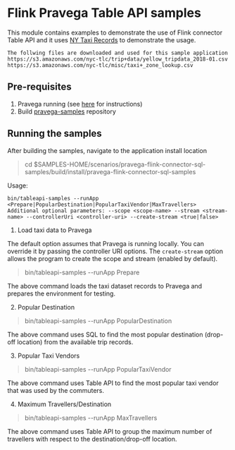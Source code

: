 # Flink Pravega Table API samples

This module contains examples to demonstrate the use of Flink connector Table API and it uses [NY Taxi Records](http://www.nyc.gov/html/tlc/html/about/trip_record_data.shtml) to demonstrate the usage.
```
The follwing files are downloaded and used for this sample application
https://s3.amazonaws.com/nyc-tlc/trip+data/yellow_tripdata_2018-01.csv
https://s3.amazonaws.com/nyc-tlc/misc/taxi+_zone_lookup.csv
```

## Pre-requisites
1. Pravega running (see [here](http://pravega.io/docs/latest/getting-started/) for instructions)
2. Build [pravega-samples](https://github.com/pravega/pravega-samples) repository

## Running the samples

After building the samples, navigate to the application install location
> cd $SAMPLES-HOME/scenarios/pravega-flink-connector-sql-samples/build/install/pravega-flink-connector-sql-samples


Usage:

```
bin/tableapi-samples --runApp <Prepare|PopularDestination|PopularTaxiVendor|MaxTravellers> 
Additional optional parameters: --scope <scope-name> --stream <stream-name> --controllerUri <controller-uri> --create-stream <true|false> 
```

1) Load taxi data to Pravega

The default option assumes that Pravega is running locally. You can override it by passing the controller URI options. The `create-stream` option allows the program to create the scope and stream (enabled by default).

> bin/tableapi-samples --runApp Prepare

The above command loads the taxi dataset records to Pravega and prepares the environment for testing.

2) Popular Destination

> bin/tableapi-samples --runApp PopularDestination

The above command uses SQL to find the most popular destination (drop-off location) from the available trip records.

3) Popular Taxi Vendors

> bin/tableapi-samples --runApp PopularTaxiVendor

The above command uses Table API to find the most popular taxi vendor that was used by the commuters.

4) Maximum Travellers/Destination

> bin/tableapi-samples --runApp MaxTravellers

The above command uses Table API to group the maximum number of travellers with respect to the destination/drop-off location. 